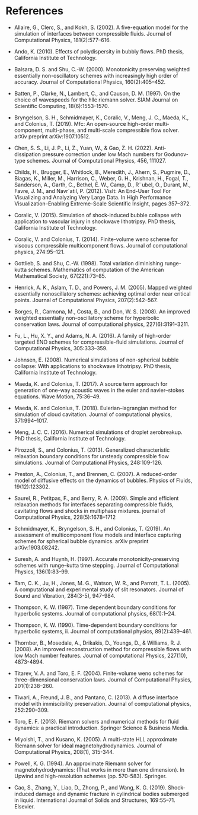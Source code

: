 # References

- <a id="Allaire02">Allaire, G., Clerc, S., and Kokh, S. (2002). A five-equation model for the simulation of interfaces between compressible fluids. Journal of Computational Physics, 181(2):577–616.</a>

- <a id="Ando10">Ando, K. (2010). Effects of polydispersity in bubbly flows. PhD thesis, California Institute of Technology.</a>

- <a id="Balsara00">Balsara, D. S. and Shu, C.-W. (2000). Monotonicity preserving weighted essentially non-oscillatory schemes with increasingly high order of accuracy. Journal of Computational Physics, 160(2):405–452.</a>

- <a id="Batten97">Batten, P., Clarke, N., Lambert, C., and Causon, D. M. (1997). On the choice of wavespeeds for the hllc riemann solver. SIAM Journal on Scientific Computing, 18(6):1553–1570.</a>

- <a id="Bryngelson19">Bryngelson, S. H., Schmidmayer, K., Coralic, V., Meng, J. C., Maeda, K., and Colonius, T. (2019). Mfc: An open-source high-order multi-component, multi-phase, and multi-scale compressible flow solver. arXiv preprint arXiv:1907.10512.</a>

- <a id="Chen22">Chen, S. S., Li, J. P., Li, Z., Yuan, W., & Gao, Z. H. (2022). Anti-dissipation pressure correction under low Mach numbers for Godunov-type schemes. Journal of Computational Physics, 456, 111027. </a>

- <a id="Childs12">Childs, H., Brugger, E., Whitlock, B., Meredith, J., Ahern, S., Pugmire, D., Biagas, K., Miller, M., Harrison, C., Weber, G. H., Krishnan, H., Fogal, T., Sanderson, A., Garth, C., Bethel, E. W., Camp, D., R¨ubel, O., Durant, M., Favre, J. M., and Navr´atil, P. (2012). VisIt: An End-User Tool For Visualizing and Analyzing Very Large Data. In High Performance Visualization–Enabling Extreme-Scale Scientific Insight, pages 357–372.</a>

- <a id="Coralic15">Coralic, V. (2015). Simulation of shock-induced bubble collapse with application to vascular injury in shockwave lithotripsy. PhD thesis, California Institute of Technology.</a>

- <a id="Coralic14">Coralic, V. and Colonius, T. (2014). Finite-volume weno scheme for viscous compressible multicomponent flows. Journal of computational physics, 274:95–121.</a>

- <a id="Gottlieb98">Gottlieb, S. and Shu, C.-W. (1998). Total variation diminishing runge-kutta schemes. Mathematics of computation of the American Mathematical Society, 67(221):73–85.</a>

- <a id="Henrick05">Henrick, A. K., Aslam, T. D., and Powers, J. M. (2005). Mapped weighted essentially nonoscillatory schemes: achieving optimal order near critical points. Journal of Computational Physics, 207(2):542–567.</a>

- <a id="Borges08">Borges, R., Carmona, M., Costa, B., and Don, W. S. (2008). An improved weighted essentially non-oscillatory scheme for hyperbolic conservation laws. Journal of computational physics, 227(6):3191–3211.</a>

- <a id="Fu16">Fu, L., Hu, X. Y., and Adams, N. A. (2016). A family of high-order targeted ENO schemes for compressible-fluid simulations. Journal of Computational Physics, 305:333–359.</a>

- <a id="Johnsen08">Johnsen, E. (2008). Numerical simulations of non-spherical bubble collapse: With applications to shockwave lithotripsy. PhD thesis, California Institute of Technology.</a>

- <a id="Maeda17">Maeda, K. and Colonius, T. (2017). A source term approach for generation of one-way acoustic waves in the euler and navier–stokes equations. Wave Motion, 75:36–49.</a>

- <a id="Maeda18">Maeda, K. and Colonius, T. (2018). Eulerian–lagrangian method for simulation of cloud cavitation. Journal of computational physics, 371:994–1017.</a>

- <a id="Meng16">Meng, J. C. C. (2016). Numerical simulations of droplet aerobreakup. PhD thesis, California Institute of Technology.</a>

- <a id="Pirozzoli13">Pirozzoli, S., and Colonius, T. (2013). Generalized characteristic relaxation boundary conditions for unsteady compressible flow simulations. Journal of Computational Physics, 248:109-126.</a>

- <a id="Preston07">Preston, A., Colonius, T., and Brennen, C. (2007). A reduced-order model of diffusive effects on the dynamics of bubbles. Physics of Fluids, 19(12):123302.</a>

- <a id="Saurel09">Saurel, R., Petitpas, F., and Berry, R. A. (2009). Simple and efficient relaxation methods for interfaces separating compressible fluids, cavitating flows and shocks in multiphase mixtures. journal of Computational Physics, 228(5):1678–1712</a>

- <a id="Schmidmayer19">Schmidmayer, K., Bryngelson, S. H., and Colonius, T. (2019). An assessment of multicomponent flow models and interface capturing schemes for spherical bubble dynamics. arXiv preprint arXiv:1903.08242.</a>

- <a id="Suresh97">Suresh, A. and Huynh, H. (1997). Accurate monotonicity-preserving schemes with runge–kutta time stepping. Journal of Computational Physics, 136(1):83–99.</a>

- <a id="Tam05">Tam, C. K., Ju, H., Jones, M. G., Watson, W. R., and Parrott, T. L. (2005). A computational and experimental study of slit resonators. Journal of Sound and Vibration, 284(3-5), 947-984.</a>

- <a id="Thompson87">Thompson, K. W. (1987). Time dependent boundary conditions for hyperbolic systems. Journal of computational physics, 68(1):1–24.</a>

- <a id="Thompson90">Thompson, K. W. (1990). Time-dependent boundary conditions for hyperbolic systems, ii. Journal of computational physics, 89(2):439–461.</a>

- <a id="Thornber08">Thornber, B., Mosedale, A., Drikakis, D., Youngs, D., & Williams, R. J. (2008). An improved reconstruction method for compressible flows with low Mach number features. Journal of computational Physics, 227(10), 4873-4894.</a>

- <a id="Titarev04">Titarev, V. A. and Toro, E. F. (2004). Finite-volume weno schemes for three-dimensional conservation laws. Journal of Computational Physics, 201(1):238–260.</a>

- <a id="Tiwari13">Tiwari, A., Freund, J. B., and Pantano, C. (2013). A diffuse interface model with immiscibility preservation. Journal of computational physics, 252:290–309.</a>

- <a id="Toro13">Toro, E. F. (2013). Riemann solvers and numerical methods for fluid dynamics: a practical introduction. Springer Science & Business Media.</a>

- <a id="Miyoshi05">Miyoishi, T., and Kusano, K. (2005). A multi-state HLL approximate Riemann solver for ideal magnetohydrodynamics. Journal of Computational Physics, 208(1), 315-344.</a>

- <a id="Powell94">Powell, K. G. (1994). An approximate Riemann solver for magnetohydrodynamics: (That works in more than one dimension). In Upwind and high-resolution schemes (pp. 570-583). Springer.</a>

- <a id="Cao19">Cao, S., Zhang, Y., Liao, D., Zhong, P., and Wang, K. G. (2019). Shock-induced damage and dynamic fracture in cylindrical bodies submerged in liquid. International Journal of Solids and Structures, 169:55–71. Elsevier.</a>